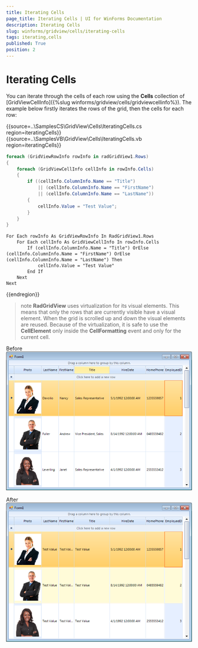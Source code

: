 ```yaml
---
title: Iterating Cells
page_title: Iterating Cells | UI for WinForms Documentation
description: Iterating Cells
slug: winforms/gridview/cells/iterating-cells
tags: iterating,cells
published: True
position: 2
---
```


# Iterating Cells



You can iterate through the cells of each row using the __Cells__ collection of [GridViewCellInfo]({%slug winforms/gridview/cells/gridviewcellinfo%}). The example below firstly iterates the rows of the grid, then the cells for each row:

{{source=..\SamplesCS\GridView\Cells\IteratingCells.cs region=iteratingCells}} 
{{source=..\SamplesVB\GridView\Cells\IteratingCells.vb region=iteratingCells}} 

````C#
foreach (GridViewRowInfo rowInfo in radGridView1.Rows)
{
    foreach (GridViewCellInfo cellInfo in rowInfo.Cells)
    {
        if ((cellInfo.ColumnInfo.Name == "Title")
            || (cellInfo.ColumnInfo.Name == "FirstName")
            || (cellInfo.ColumnInfo.Name == "LastName"))
        {
            cellInfo.Value = "Test Value";
        }
    }
}

````
````VB.NET
For Each rowInfo As GridViewRowInfo In RadGridView1.Rows
    For Each cellInfo As GridViewCellInfo In rowInfo.Cells
        If (cellInfo.ColumnInfo.Name = "Title") OrElse (cellInfo.ColumnInfo.Name = "FirstName") OrElse (cellInfo.ColumnInfo.Name = "LastName") Then
            cellInfo.Value = "Test Value"
        End If
    Next
Next

````

{{endregion}} 

>note  __RadGridView__ uses virtualization for its visual elements. This means that only the rows that are currently visible have a visual element. When the grid is scrolled up and down the visual elements are reused. Because of the virtualization, it is safe to use the __CellElement__ only inside the __CellFormatting__ event and only for the current cell.
>


Before<br>![gridview-cells-iterating-cells 001](images/gridview-cells-iterating-cells001.png)

After<br>![gridview-cells-iterating-cells 002](images/gridview-cells-iterating-cells002.png)
